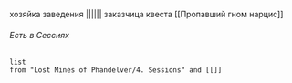 хозяйка заведения ||||||
заказчица квеста [[Пропавший гном нарцис]]


###### Есть в Сессиях
```dataview
list
from "Lost Mines of Phandelver/4. Sessions" and [[]]
```